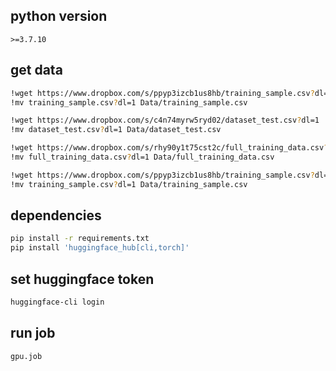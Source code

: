 ## python version
`>=3.7.10`

## get data
```bash
!wget https://www.dropbox.com/s/ppyp3izcb1us8hb/training_sample.csv?dl=1
!mv training_sample.csv?dl=1 Data/training_sample.csv

!wget https://www.dropbox.com/s/c4n74myrw5ryd02/dataset_test.csv?dl=1
!mv dataset_test.csv?dl=1 Data/dataset_test.csv

!wget https://www.dropbox.com/s/rhy90y1t75cst2c/full_training_data.csv?dl=1
!mv full_training_data.csv?dl=1 Data/full_training_data.csv

!wget https://www.dropbox.com/s/ppyp3izcb1us8hb/training_sample.csv?dl=1
!mv training_sample.csv?dl=1 Data/training_sample.csv
```

## dependencies
```bash
pip install -r requirements.txt
pip install 'huggingface_hub[cli,torch]'
```

## set huggingface token
```bash
huggingface-cli login
```

## run job
```
gpu.job
```
